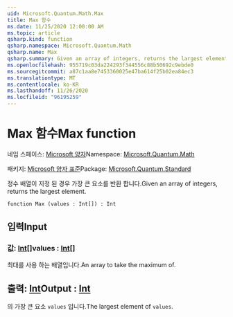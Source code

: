 ```yaml
---
uid: Microsoft.Quantum.Math.Max
title: Max 함수
ms.date: 11/25/2020 12:00:00 AM
ms.topic: article
qsharp.kind: function
qsharp.namespace: Microsoft.Quantum.Math
qsharp.name: Max
qsharp.summary: Given an array of integers, returns the largest element.
ms.openlocfilehash: 955719c03da224293f344556c88b50692c9ebde0
ms.sourcegitcommit: a87c1aa8e7453360025e47ba614f25b02ea84ec3
ms.translationtype: MT
ms.contentlocale: ko-KR
ms.lasthandoff: 11/26/2020
ms.locfileid: "96195259"
---
```

# <a name="max-function"></a><span data-ttu-id="aedb9-102">Max 함수</span><span class="sxs-lookup"><span data-stu-id="aedb9-102">Max function</span></span>

<span data-ttu-id="aedb9-103">네임 스페이스: [Microsoft 양자](xref:Microsoft.Quantum.Math)</span><span class="sxs-lookup"><span data-stu-id="aedb9-103">Namespace: [Microsoft.Quantum.Math](xref:Microsoft.Quantum.Math)</span></span>

<span data-ttu-id="aedb9-104">패키지: [Microsoft 양자 표준](https://nuget.org/packages/Microsoft.Quantum.Standard)</span><span class="sxs-lookup"><span data-stu-id="aedb9-104">Package: [Microsoft.Quantum.Standard](https://nuget.org/packages/Microsoft.Quantum.Standard)</span></span>


<span data-ttu-id="aedb9-105">정수 배열이 지정 된 경우 가장 큰 요소를 반환 합니다.</span><span class="sxs-lookup"><span data-stu-id="aedb9-105">Given an array of integers, returns the largest element.</span></span>

```qsharp
function Max (values : Int[]) : Int
```


## <a name="input"></a><span data-ttu-id="aedb9-106">입력</span><span class="sxs-lookup"><span data-stu-id="aedb9-106">Input</span></span>

### <a name="values--int"></a><span data-ttu-id="aedb9-107">값: [Int](xref:microsoft.quantum.lang-ref.int)[]</span><span class="sxs-lookup"><span data-stu-id="aedb9-107">values : [Int](xref:microsoft.quantum.lang-ref.int)[]</span></span>

<span data-ttu-id="aedb9-108">최대를 사용 하는 배열입니다.</span><span class="sxs-lookup"><span data-stu-id="aedb9-108">An array to take the maximum of.</span></span>



## <a name="output--int"></a><span data-ttu-id="aedb9-109">출력: [Int](xref:microsoft.quantum.lang-ref.int)</span><span class="sxs-lookup"><span data-stu-id="aedb9-109">Output : [Int](xref:microsoft.quantum.lang-ref.int)</span></span>

<span data-ttu-id="aedb9-110">의 가장 큰 요소 `values` 입니다.</span><span class="sxs-lookup"><span data-stu-id="aedb9-110">The largest element of `values`.</span></span>